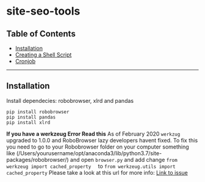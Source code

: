 # site-seo-tools

## Table of Contents 

- [Installation](#installation)
- [Creating a Shell Script](#creating-a-shell-script)
- [Cronjob](#cronjob)

---

## Installation

Install dependecies: robobrowser, xlrd  and pandas

```shell
pip install robobrowser
pip install pandas
pip install xlrd 
```
**If you have a werkzeug Error Read this** As of February 2020 `werkzug` upgraded to 1.0.0 and RoboBrowser lazy developers havent fixed. To fix this you need to go to your Robobrowser folder on your computer something like (/Users/yourusername/opt/anaconda3/lib/python3.7/site-packages/robobrowser/) and open `browser.py` and add change ```from werkzeug import cached_property  ``` to ```from werkzeug.utils import cached_property```
Please take a look at this url for more info: [Link to issue](https://github.com/jmcarp/robobrowser/issues/93)